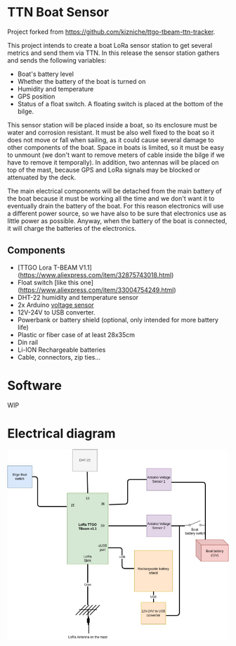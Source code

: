 # TTN Boat Sensor

Project forked from https://github.com/kizniche/ttgo-tbeam-ttn-tracker.

This project intends to create a boat LoRa sensor station to get several metrics and send them via TTN. In this release the sensor station gathers and sends the following variables:

* Boat's battery level
* Whether the battery of the boat is turned on
* Humidity and temperature
* GPS position
* Status of a float switch. A floating switch is placed at the bottom of the bilge.

This sensor station will be placed inside a boat, so its enclosure must be water and corrosion resistant. It must be also well fixed to the boat so it does not move or fall when sailing, as it could cause several damage to other components of the boat. Space in boats is limited, so it must be easy to unmount (we don't want to remove meters of cable inside the bilge if we have to remove it temporally). In addition, two antennas will be placed on top of the mast, because GPS and LoRa signals may be blocked or attenuated by the deck.

The main electrical components will be detached from the main battery of the boat because it must be working all the time and we don't want it to eventually drain the battery of the boat. For this reason electronics will use a different power source, so we have also to be sure that electronics use as little power as possible. Anyway, when the battery of the boat is connected, it will charge the batteries of the electronics.

## Components

* [TTGO Lora T-BEAM V1.1] (https://www.aliexpress.com/item/32875743018.html)
* Float switch [like this one] (https://www.aliexpress.com/item/33004754249.html)
* DHT-22 humidity and temperature sensor
* 2x Arduino [voltage sensor](https://www.aliexpress.com/item/1005002235375607.html)
* 12V-24V to USB converter.
* Powerbank or battery shield (optional, only intended for more battery life) 
* Plastic or fiber case of at least 28x35cm
* Din rail
* Li-ION Rechargeable batteries
* Cable, connectors, zip ties...

# Software

WIP

# Electrical diagram

![block](img/block_diagram.jpg)

